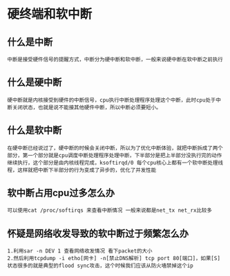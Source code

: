 # 硬终端和软中断

## 什么是中断
    中断是接受硬件信号的提醒方式，中断分为硬中断和软中断，一般来说硬中断在软中断之前执行

## 什么是硬中断
    硬中断就是内核接受到硬件的中断信号，cpu执行中断处理程序处理这个中断，此时cpu处于中断关闭状态，也就是说不能接其他硬件中断，所以中断必须要短小。

## 什么是软中断
    在硬中断已经说过了，硬中断的时候会关闭中断，所以为了优化中断体验，就把中断拆成了两个部分，第一个部分就是cpu调度中断处理程序处理中断，下半部分是把上半部分没执行完的动作继续执行，这个部分是由内核线程完成，ksoftirqd/0 每个cpu核心上都有一个软中断处理线程，这样就把中断下半部分的行为变成了异步的，优化了并发性能

## 软中断占用cpu过多怎么办
    可以使用cat /proc/softirqs 来查看中断情况 一般来说都是net_tx net_rx比较多 

## 怀疑是网络收发导致的软中断过于频繁怎么办
    1.利用sar -n DEV 1 查看网络收发情况 看下packet的大小
    2.然后利用tcpdump -i etho[网卡] -n[禁止DNS解析] tcp port 80[端口]，如果[S] 状态很多的就是典型的flood sync攻击，这个时候我们应该从防火墙禁掉这个ip 
